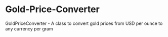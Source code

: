 # Gold-Price-Converter
GoldPriceConverter - A class to convert gold prices from USD per ounce to any currency per gram
